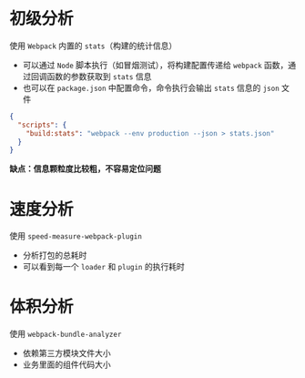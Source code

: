 # 初级分析

使用 `Webpack` 内置的 `stats`（构建的统计信息）

- 可以通过 `Node` 脚本执行（如冒烟测试），将构建配置传递给 `webpack` 函数，通过回调函数的参数获取到 `stats` 信息
- 也可以在 `package.json` 中配置命令，命令执行会输出 `stats` 信息的 `json` 文件

```json
{
  "scripts": {
    "build:stats": "webpack --env production --json > stats.json"
  }
}
```

**缺点：信息颗粒度比较粗，不容易定位问题**

# 速度分析

使用 `speed-measure-webpack-plugin`

- 分析打包的总耗时
- 可以看到每一个 `loader` 和 `plugin` 的执行耗时

# 体积分析

使用 `webpack-bundle-analyzer`

- 依赖第三方模块文件大小
- 业务里面的组件代码大小
